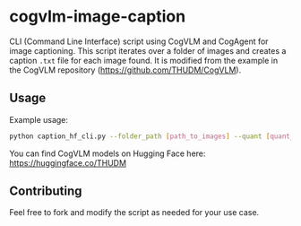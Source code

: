 
# cogvlm-image-caption

CLI (Command Line Interface) script using CogVLM and CogAgent for image captioning. This script iterates over a folder of images and creates a caption `.txt` file for each image found. It is modified from the example in the CogVLM repository (https://github.com/THUDM/CogVLM).

## Usage

Example usage:

```bash
python caption_hf_cli.py --folder_path [path_to_images] --quant [quant_value] --bf16 --from_pretrained [model_path_or_repo_id]
```

You can find CogVLM models on Hugging Face here: https://huggingface.co/THUDM

## Contributing

Feel free to fork and modify the script as needed for your use case.
